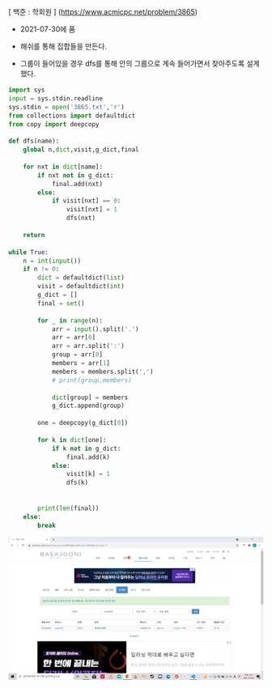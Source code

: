 [ 백준 : 학회원 ]  (https://www.acmicpc.net/problem/3865)



- 2021-07-30에 품

- 해쉬를 통해 집합들을 만든다.
- 그룹이 들어있을 경우 dfs를 통해 안의 그룹으로 계속 들어가면서 찾아주도록 설계했다.



```python
import sys
input = sys.stdin.readline
sys.stdin = open('3865.txt','r')
from collections import defaultdict
from copy import deepcopy

def dfs(name):
    global n,dict,visit,g_dict,final

    for nxt in dict[name]:
        if nxt not in g_dict:
            final.add(nxt)
        else:
            if visit[nxt] == 0:
                visit[nxt] = 1
                dfs(nxt)

    return

while True:
    n = int(input())
    if n != 0:
        dict = defaultdict(list)
        visit = defaultdict(int)
        g_dict = []
        final = set()

        for _ in range(n):
            arr = input().split('.')
            arr = arr[0]
            arr = arr.split(':')
            group = arr[0]
            members = arr[1]
            members = members.split(',')
            # print(group,members)

            dict[group] = members
            g_dict.append(group)

        one = deepcopy(g_dict[0])

        for k in dict[one]:
            if k not in g_dict:
                final.add(k)
            else:
                visit[k] = 1
                dfs(k)


        print(len(final))
    else:
        break
```

![20210730_145724](20210730_145724.png)